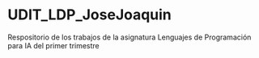 # UDIT_LDP_JoseJoaquin
Respositorio de los trabajos de la asignatura Lenguajes de Programación para IA del primer trimestre
